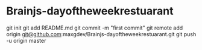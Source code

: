 # Brainjs-dayoftheweekrestuarant
git init 
git add README.md 
git commit -m "first commit" 
git remote add origin git@github.com:maxgdev/Brainjs-dayoftheweekrestuarant.git
git push -u origin master
